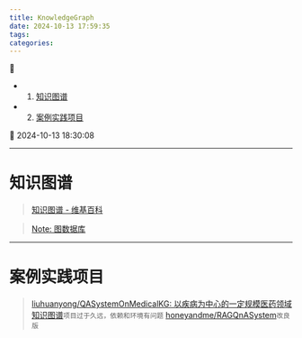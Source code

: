 ```yaml
---
title: KnowledgeGraph
date: 2024-10-13 17:59:35
tags: 
categories: 
---
```


💠

- 1. [知识图谱](#知识图谱)
- 2. [案例实践项目](#案例实践项目)

💠 2024-10-13 18:30:08
****************************************
# 知识图谱

> [知识图谱 - 维基百科](https://zh.wikipedia.org/zh-cn/%E7%9F%A5%E8%AD%98%E5%9C%96%E8%AD%9C)  

> [Note: 图数据库](/Database/Graph.md)  

************************

# 案例实践项目

> [liuhuanyong/QASystemOnMedicalKG: 以疾病为中心的一定规模医药领域知识图谱](https://github.com/liuhuanyong/QASystemOnMedicalKG)`项目过于久远，依赖和环境有问题`
> [honeyandme/RAGQnASystem](https://github.com/honeyandme/RAGQnASystem)`改良版`  

